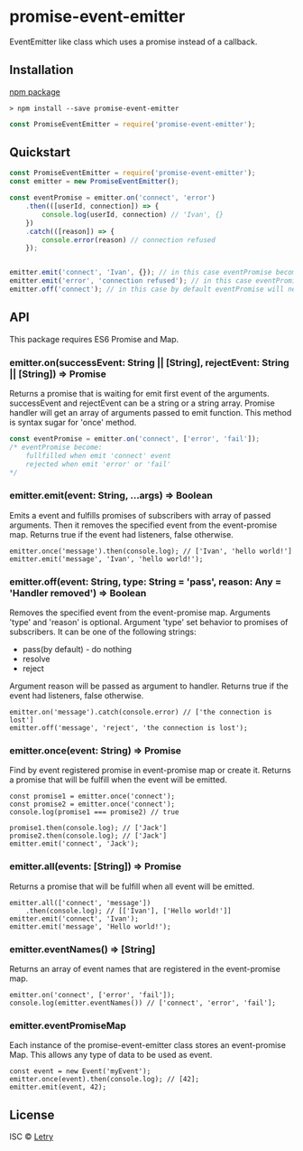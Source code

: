 # promise-event-emitter

EventEmitter like class which uses a promise instead of a callback.

## Installation

[npm package](https://npmjs.org/package/promise-event-emitter)

```
> npm install --save promise-event-emitter
```

```javascript
const PromiseEventEmitter = require('promise-event-emitter');
```

## Quickstart

```javascript
const PromiseEventEmitter = require('promise-event-emitter');
const emitter = new PromiseEventEmitter();

const eventPromise = emitter.on('connect', 'error')
    .then(([userId, connection]) => {
        console.log(userId, connection) // 'Ivan', {}
    })
    .catch(([reason]) => {
        console.error(reason) // connection refused
    });


emitter.emit('connect', 'Ivan', {}); // in this case eventPromise become fullfilled
emitter.emit('error', 'connection refused'); // in this case eventPromise become rejected
emitter.off('connect'); // in this case by default eventPromise will never be fulfilled or rejected
```

## API
This package requires ES6 Promise and Map.

### emitter.on(successEvent: String || [String], rejectEvent: String || [String]) => Promise
 Returns a promise that is waiting for emit first event of the arguments.
 successEvent and rejectEvent can be a string or a string array. 
 Promise handler will get an array of arguments passed to emit function.
 This method is syntax sugar for 'once' method.
```js
const eventPromise = emitter.on('connect', ['error', 'fail']); 
/* eventPromise become:
    fullfilled when emit 'connect' event 
    rejected when emit 'error' or 'fail'
*/
```

### emitter.emit(event: String, ...args) => Boolean
 Emits a event and fulfills promises of subscribers with array of passed arguments.
 Then it removes the specified event from the event-promise map.
 Returns true if the event had listeners, false otherwise.
 ```
 emitter.once('message').then(console.log); // ['Ivan', 'hello world!']
 emitter.emit('message', 'Ivan', 'hello world!');
 ```
 
### emitter.off(event: String, type: String = 'pass', reason: Any = 'Handler removed') => Boolean
 Removes the specified event from the event-promise map.
 Arguments 'type' and 'reason' is optional.
 Argument 'type' set behavior to promises of subscribers. 
 It can be one of the following strings:
 * pass(by default) - do nothing
 * resolve
 * reject
 
 Argument reason will be passed as argument to handler.
 Returns true if the event had listeners, false otherwise.
```
emitter.on('message').catch(console.error) // ['the connection is lost']
emitter.off('message', 'reject', 'the connection is lost');
```
### emitter.once(event: String) => Promise
 Find by event registered promise in event-promise map or create it.
 Returns a promise that will be fulfill when the event will be emitted.
  ```
 const promise1 = emitter.once('connect');
 const promise2 = emitter.once('connect');
 console.log(promise1 === promise2) // true
 
 promise1.then(console.log); // ['Jack']
 promise2.then(console.log); // ['Jack']
 emitter.emit('connect', 'Jack');
 ```
 
### emitter.all(events: [String]) => Promise
 Returns a promise that will be fulfill when all event will be emitted.
```
emitter.all(['connect', 'message'])
    .then(console.log); // [['Ivan'], ['Hello world!']]
emitter.emit('connect', 'Ivan');
emitter.emit('message', 'Hello world!');
```
### emitter.eventNames() => [String]
 Returns an array of event names that are registered in the event-promise map.
```
emitter.on('connect', ['error', 'fail']);
console.log(emitter.eventNames()) // ['connect', 'error', 'fail'];
```

### emitter.eventPromiseMap
Each instance of the promise-event-emitter class stores an event-promise Map.
This allows any type of data to be used as event.
```
const event = new Event('myEvent');
emitter.once(event).then(console.log); // [42];
emitter.emit(event, 42);
```

## License

ISC © [Letry](https://github.com/letry)
